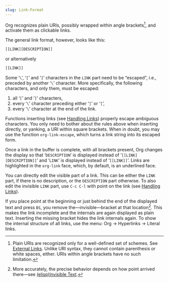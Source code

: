 ```yaml
---
slug: Link-Format
---
```


Org recognizes plain URIs, possibly wrapped within angle brackets[^1], and activate them as clickable links.

The general link format, however, looks like this:

```lisp
[[LINK][DESCRIPTION]]
```

or alternatively

```lisp
[[LINK]]
```

Some ‘`\`’, ‘`[`’ and ‘`]`’ characters in the `LINK` part need to be “escaped", i.e., preceded by another ‘`\`’ character. More specifically, the following characters, and only them, must be escaped:

1.  all ‘`[`’ and ‘`]`’ characters,
2.  every ‘`\`’ character preceding either ‘`]`’ or ‘`[`’,
3.  every ‘`\`’ character at the end of the link.

Functions inserting links (see [Handling Links](Handling-Links)) properly escape ambiguous characters. You only need to bother about the rules above when inserting directly, or yanking, a URI within square brackets. When in doubt, you may use the function `org-link-escape`, which turns a link string into its escaped form.

Once a link in the buffer is complete, with all brackets present, Org changes the display so that ‘`DESCRIPTION`’ is displayed instead of ‘`[[LINK][DESCRIPTION]]`’ and ‘`LINK`’ is displayed instead of ‘`[[LINK]]`’. Links are highlighted in the `org-link` face, which, by default, is an underlined face.

You can directly edit the visible part of a link. This can be either the `LINK` part, if there is no description, or the `DESCRIPTION` part otherwise. To also edit the invisible `LINK` part, use `C-c C-l` with point on the link (see [Handling Links](Handling-Links)).

If you place point at the beginning or just behind the end of the displayed text and press `BS`, you remove the—invisible—bracket at that location[^2]. This makes the link incomplete and the internals are again displayed as plain text. Inserting the missing bracket hides the link internals again. To show the internal structure of all links, use the menu: Org → Hyperlinks → Literal links.

[^1]: Plain URIs are recognized only for a well-defined set of schemes. See [External Links](External-Links). Unlike URI syntax, they cannot contain parenthesis or white spaces, either. URIs within angle brackets have no such limitation.

[^2]: More accurately, the precise behavior depends on how point arrived there—see [(elisp)Invisible Text](https://www.gnu.org/software/emacs/manual/html_mono/elisp.html#Invisible-Text).
